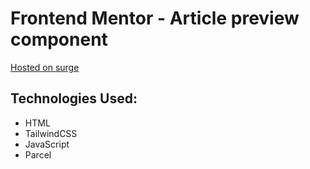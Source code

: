 # Frontend Mentor - Article preview component

[Hosted on surge](cool-nest.surge.sh)

## Technologies Used:

- HTML
- TailwindCSS
- JavaScript
- Parcel
